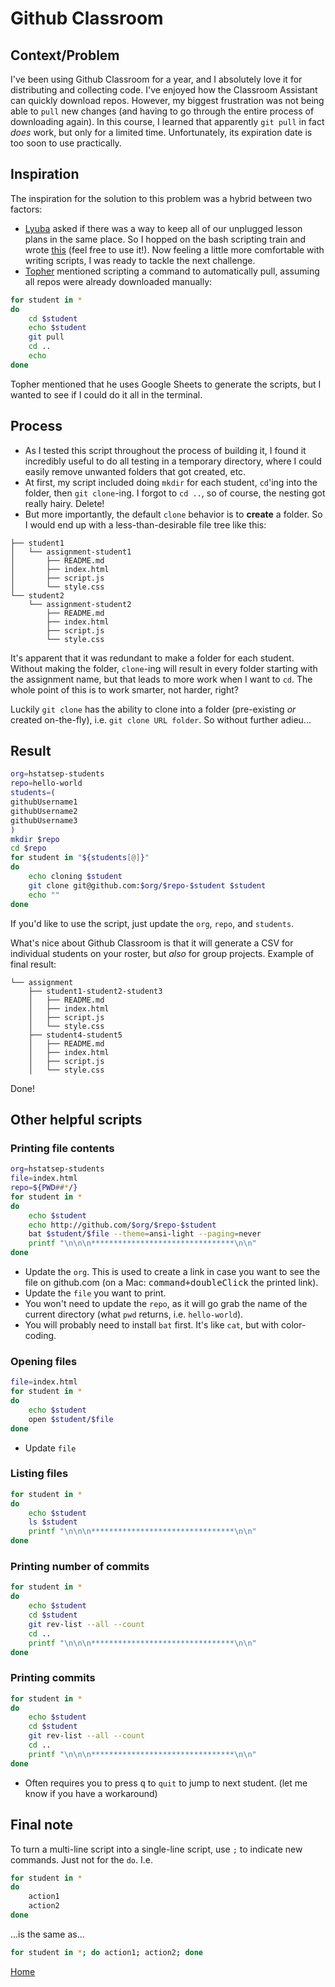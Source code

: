 # Github Classroom

## Context/Problem
I've been using Github Classroom for a year, and I absolutely love it for distributing and collecting code. I've enjoyed how the Classroom Assistant can quickly download repos. However, my biggest frustration was not being able to `pull` new changes (and having to go through the entire process of downloading again). In this course, I learned that apparently `git pull` in fact _does_ work, but only for a limited time. Unfortunately, its expiration date is too soon to use practically. 

## Inspiration
The inspiration for the solution to this problem was a hybrid between two factors:
* [Lyuba](https://github.com/lfridman2016) asked if there was a way to keep all of our unplugged lesson plans in the same place. So I hopped on the bash scripting train and wrote [this](https://github.com/hunter-teacher-cert/work_csci70900-brianmueller/blob/master/cohortFiles.sh) (feel free to use it!). Now feeling a little more comfortable with writing scripts, I was ready to tackle the next challenge.
* [Topher](https://github.com/tofr) mentioned scripting a command to automatically pull, assuming all repos were already downloaded manually:

```bash
for student in *
do
    cd $student
    echo $student
    git pull
    cd ..
    echo
done

```
Topher mentioned that he uses Google Sheets to generate the scripts, but I wanted to see if I could do it all in the terminal.

## Process
* As I tested this script throughout the process of building it, I found it incredibly useful to do all testing in a temporary directory, where I could easily remove unwanted folders that got created, etc.
* At first, my script included doing `mkdir` for each student, `cd`'ing into the folder, then `git clone`-ing. I forgot to `cd ..`, so of course, the nesting got really hairy. Delete!
* But more importantly, the default `clone` behavior is to **create** a folder. So I would end up with a less-than-desirable file tree like this:
```
├── student1
│   └── assignment-student1
│       ├── README.md
│       ├── index.html
│       ├── script.js
│       └── style.css
└── student2
    └── assignment-student2
        ├── README.md
        ├── index.html
        ├── script.js
        └── style.css
```
It's apparent that it was redundant to make a folder for each student. Without making the folder, `clone`-ing will result in every folder starting with the assignment name, but that leads to more work when I want to `cd`. The whole point of this is to work smarter, not harder, right?

Luckily `git clone` has the ability to clone into a folder (pre-existing _or_ created on-the-fly), i.e. `git clone URL folder`. So without further adieu...

## Result

```bash
org=hstatsep-students
repo=hello-world
students=(
githubUsername1
githubUsername2
githubUsername3
)
mkdir $repo
cd $repo
for student in "${students[@]}"
do 
	echo cloning $student
	git clone git@github.com:$org/$repo-$student $student
	echo ""
done

```
If you'd like to use the script, just update the `org`, `repo`, and `students`.

What's nice about Github Classroom is that it will generate a CSV for  individual students on your roster, but _also_ for group projects. Example of final result:

```
└── assignment
    ├── student1-student2-student3
    │   ├── README.md
    │   ├── index.html
    │   ├── script.js
    │   └── style.css
    ├── student4-student5
    │   ├── README.md
    │   ├── index.html
    │   ├── script.js
    │   └── style.css

```

Done!

## Other helpful scripts


### Printing file contents
```bash
org=hstatsep-students
file=index.html
repo=${PWD##*/}
for student in *
do
	echo $student
	echo http://github.com/$org/$repo-$student
	bat $student/$file --theme=ansi-light --paging=never
	printf "\n\n\n********************************\n\n"
done

```
* Update the `org`. This is used to create a link in case you want to see the file on github.com (on a Mac: <kbd>command+doubleClick</kbd> the printed link).
* Update the `file` you want to print.
* You won't need to update the `repo`, as it will go grab the name of the current directory (what `pwd` returns, i.e. `hello-world`).
* You will probably need to install `bat` first. It's like `cat`, but with color-coding.

### Opening files
```bash
file=index.html
for student in *
do
    echo $student
    open $student/$file
done
```
* Update `file`

### Listing files
```bash
for student in *
do
    echo $student
    ls $student
    printf "\n\n\n********************************\n\n"
done
```

### Printing number of commits
```bash
for student in *
do
    echo $student
    cd $student
    git rev-list --all --count
    cd ..
    printf "\n\n\n********************************\n\n"
done
```

### Printing commits
```bash
for student in *
do
    echo $student
    cd $student
    git rev-list --all --count
    cd ..
    printf "\n\n\n********************************\n\n"
done
```
* Often requires you to press <kbd>q</kbd> to `quit` to jump to next student. (let me know if you have a workaround)

## Final note

To turn a multi-line script into a single-line script, use `;` to indicate new commands. Just not for the `do`. I.e.

```bash
for student in *
do
    action1
    action2
done
```
...is the same as...
```bash
for student in *; do action1; action2; done
```

[Home](../index.md)